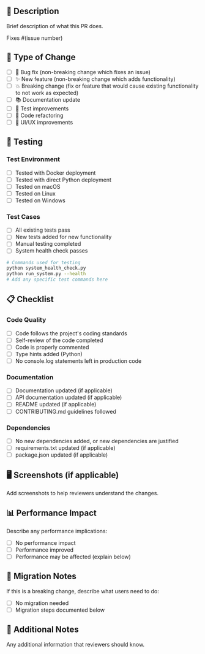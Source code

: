 ## 📝 Description

Brief description of what this PR does.

Fixes #(issue number) <!-- If applicable -->

## 🎯 Type of Change

- [ ] 🐛 Bug fix (non-breaking change which fixes an issue)
- [ ] ✨ New feature (non-breaking change which adds functionality)
- [ ] 💥 Breaking change (fix or feature that would cause existing functionality to not work as expected)
- [ ] 📚 Documentation update
- [ ] 🧪 Test improvements
- [ ] 🔧 Code refactoring
- [ ] 🎨 UI/UX improvements

## 🧪 Testing

### Test Environment
- [ ] Tested with Docker deployment
- [ ] Tested with direct Python deployment
- [ ] Tested on macOS
- [ ] Tested on Linux
- [ ] Tested on Windows

### Test Cases
- [ ] All existing tests pass
- [ ] New tests added for new functionality
- [ ] Manual testing completed
- [ ] System health check passes

```bash
# Commands used for testing
python system_health_check.py
python run_system.py --health
# Add any specific test commands here
```

## 📋 Checklist

### Code Quality
- [ ] Code follows the project's coding standards
- [ ] Self-review of the code completed
- [ ] Code is properly commented
- [ ] Type hints added (Python)
- [ ] No console.log statements left in production code

### Documentation
- [ ] Documentation updated (if applicable)
- [ ] API documentation updated (if applicable)
- [ ] README updated (if applicable)
- [ ] CONTRIBUTING.md guidelines followed

### Dependencies
- [ ] No new dependencies added, or new dependencies are justified
- [ ] requirements.txt updated (if applicable)
- [ ] package.json updated (if applicable)

## 🖥️ Screenshots (if applicable)

Add screenshots to help reviewers understand the changes.

## 📊 Performance Impact

Describe any performance implications:
- [ ] No performance impact
- [ ] Performance improved
- [ ] Performance may be affected (explain below)

## 🔄 Migration Notes

If this is a breaking change, describe what users need to do:
- [ ] No migration needed
- [ ] Migration steps documented below

## 📎 Additional Notes

Any additional information that reviewers should know. 